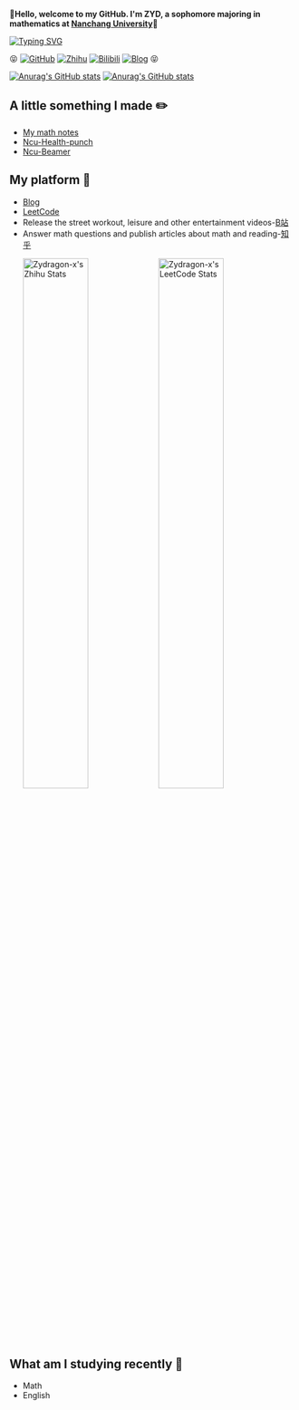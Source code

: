 
:ghost:**Hello, welcome to my GitHub. I'm ZYD, a sophomore majoring in mathematics at [Nanchang University](https://www.ncu.edu.cn/)**:school:

[![Typing SVG](https://readme-typing-svg.herokuapp.com?center=%E5%81%87&vCenter=%E5%81%87&lines=Abstractness+is+the+price+of+generality)](https://git.io/typing-svg)


:stuck_out_tongue_closed_eyes:
[![GitHub](https://img.shields.io/static/v1?label=Github&message=0&color=red&logo=github)](https://github.com/Zydragon-x)
[![Zhihu](https://img.shields.io/static/v1?label=Zhihu&message=297&color=blue&logo=zhihu&labelColor=abcdef)](https://www.zhihu.com/people/niu-l-28)
[![Bilibili](https://img.shields.io/badge/Bilibili-5-ff69b4)](https://space.bilibili.com/354150688)
[![Blog](https://img.shields.io/badge/Blog---x-brightgreen)](https://zydragon-x.github.io/)
:stuck_out_tongue_closed_eyes:



[![Anurag's GitHub stats](https://github-readme-stats.vercel.app/api?username=Zydragon-x&show_icons=true&theme=merko)](https://github.com/anuraghazra/github-readme-stats)
[![Anurag's GitHub stats](https://github-readme-stats.vercel.app/api/top-langs/?username=Zydragon-x&layout=compact&langs_count=10&theme=aura)](https://github.com/anuraghazra/github-readme-stats)



## A little something I made :pencil2:
- [My math notes](https://github.com/Zydragon-x/Ncu-math-notes)
- [Ncu-Health-punch](https://github.com/Zydragon-x/Ncu-Health-punch)
- [Ncu-Beamer](https://github.com/Zydragon-x/Ncu-Beamer)

## My platform :space_invader:
- [Blog](https://zydragon-x.github.io/)
- [LeetCode](https://leetcode.cn/u/zydragon-e/)
- Release the street workout, leisure and other entertainment videos-[B站](https://space.bilibili.com/354150688)
- Answer math questions and publish articles about math and reading-[知乎](https://www.zhihu.com/people/niu-l-28) <p> [<img src="https://stats.justsong.cn/api/zhihu?username=niu-l-28&theme=dark" alt="Zydragon-x's Zhihu Stats" width="49%" />](https://www.zhihu.com/people/niu-l-28) [<img src="https://stats.justsong.cn/api/leetcode?username=Zydragon-x&cn=true&theme=dark" alt="Zydragon-x's LeetCode Stats" width="49%" />](https://leetcode.cn/u/zydragon-e/)
</p>


## What am I studying recently :dart:
- Math
- English

